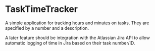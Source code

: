 # TaskTimeTracker

A simple application for tracking hours and minutes on tasks. They are specified by a number and a description.

A later feature should be integration with the Atlassian Jira API to allow automatic logging of time in Jira based on their task number/ID.
